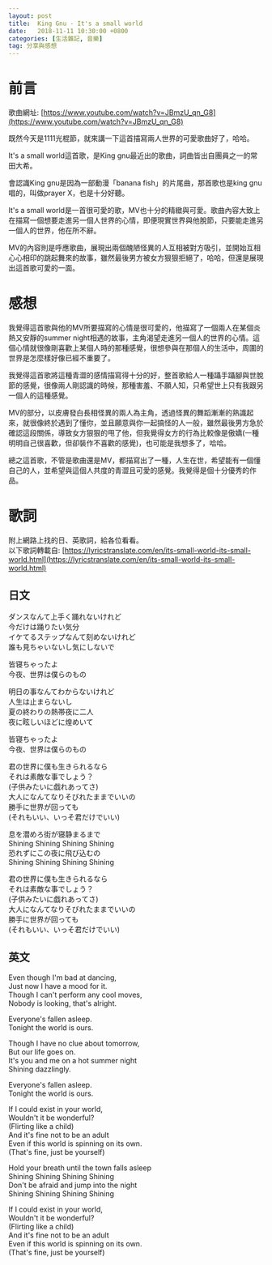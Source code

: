 ```yaml
---
layout: post
title:  King Gnu - It's a small world
date:   2018-11-11 10:30:00 +0800
categories: [生活雜記, 音樂]
tag: 分享與感想
---
```



# 前言
歌曲網址: [https://www.youtube.com/watch?v=JBmzU_qn_G8](https://www.youtube.com/watch?v=JBmzU_qn_G8)  

既然今天是1111光棍節，就來講一下這首描寫兩人世界的可愛歌曲好了，哈哈。

It's a small world這首歌，是King gnu最近出的歌曲，詞曲皆出自團員之一的常田大希。  

會認識King gnu是因為一部動漫「banana fish」的片尾曲，那首歌也是king gnu唱的，叫做prayer X，也是十分好聽。  

It's a small world是一首很可愛的歌，MV也十分的精緻與可愛。歌曲內容大致上在描寫一個想要走進另一個人世界的心情，即便現實世界與他脫節，只要能走進另一個人的世界，他在所不辭。

MV的內容則是呼應歌曲，展現出兩個醜陋怪異的人互相被對方吸引，並開始互相心心相印的跳起舞來的故事，雖然最後男方被女方狠狠拒絕了，哈哈，但還是展現出這首歌可愛的一面。

# 感想
我覺得這首歌與他的MV所要描寫的心情是很可愛的，他描寫了一個兩人在某個炎熱又安靜的summer night相遇的故事，主角渴望走進另一個人的世界的心情。這個心情就很像剛喜歡上某個人時的那種感覺，很想參與在那個人的生活中，周圍的世界是怎麼樣好像已經不重要了。  

我覺得這首歌將這種青澀的感情描寫得十分的好，整首歌給人一種躡手躡腳與世脫節的感覺，很像兩人剛認識的時候，那種害羞、不願人知，只希望世上只有我跟另一個人的這種感覺。  

MV的部分，以皮膚發白長相怪異的兩人為主角，透過怪異的舞蹈漸漸的熟識起來，就很像終於遇到了懂你，並且願意與你一起搞怪的人一般，雖然最後男方急於確認這段關係，導致女方狠狠的甩了他，但我覺得女方的行為比較像是傲嬌(一種明明自己很喜歡，但卻裝作不喜歡的感覺)，也可能是我想多了，哈哈。  

總之這首歌，不管是歌曲還是MV，都描寫出了一種，人生在世，希望能有一個懂自己的人，並希望與這個人共度的青澀且可愛的感覺。我覺得是個十分優秀的作品。

# 歌詞
附上網路上找的日、英歌詞，給各位看看。  
以下歌詞轉載自: [https://lyricstranslate.com/en/its-small-world-its-small-world.html](https://lyricstranslate.com/en/its-small-world-its-small-world.html)

## 日文
ダンスなんて上手く踊れないけれど  
今だけは踊りたい気分  
イケてるステップなんて刻めないけれど  
誰も見ちゃいないし気にしないで  
 
皆寝ちゃったよ  
今夜、世界は僕らのもの  
 
明日の事なんてわからないけれど  
人生は止まらないし  
夏の終わりの熱帯夜に二人  
夜に眩しいほどに煌めいて  
 
皆寝ちゃったよ  
今夜、世界は僕らのもの  
 
君の世界に僕も生きられるなら  
それは素敵な事でしょう？  
(子供みたいに戯れあってさ)  
大人になんてなりそびれたままでいいの  
勝手に世界が回っても  
(それもいい、いっそ君だけでいい)  
 
息を潜めろ街が寝静まるまで  
Shining Shining Shining Shining  
恐れずにこの夜に飛び込むの  
Shining Shining Shining Shining  
 
君の世界に僕も生きられるなら  
それは素敵な事でしょう？  
(子供みたいに戯れあってさ)  
大人になんてなりそびれたままでいいの  
勝手に世界が回っても  
(それもいい、いっそ君だけでいい)  


## 英文

Even though I'm bad at dancing,  
Just now I have a mood for it.  
Though I can't perform any cool moves,  
Nobody is looking, that's alright.  
 
Everyone's fallen asleep.  
Tonight the world is ours.  
 
Though I have no clue about tomorrow,  
But our life goes on.  
It's you and me on a hot summer night  
Shining dazzlingly.  
 
Everyone's fallen asleep.  
Tonight the world is ours.  
 
If I could exist in your world,  
Wouldn't it be wonderful?  
(Flirting like a child)  
And it's fine not to be an adult  
Even if this world is spinning on its own.  
(That's fine, just be yourself)  
 
Hold your breath until the town falls asleep  
Shining Shining Shining Shining  
Don't be afraid and jump into the night  
Shining Shining Shining Shining  
 
If I could exist in your world,  
Wouldn't it be wonderful?  
(Flirting like a child)  
And it's fine not to be an adult  
Even if this world is spinning on its own.  
(That's fine, just be yourself)  

